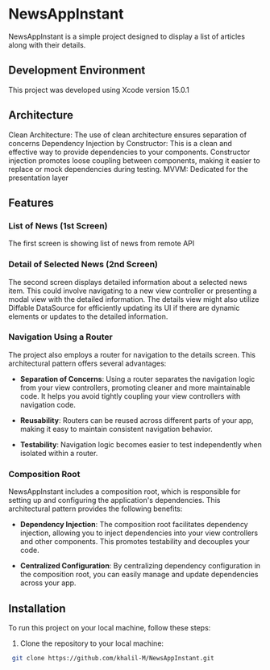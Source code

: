 # NewsAppInstant


NewsAppInstant is a simple project designed to display a list of articles along with their details.

## Development Environment

This project was developed using Xcode version 15.0.1

## Architecture
Clean Architecture: The use of clean architecture ensures separation of concerns
Dependency Injection by Constructor: This is a clean and effective way to provide dependencies to your components. Constructor injection promotes loose coupling between components, making it easier to replace or mock dependencies during testing.
MVVM: Dedicated for the presentation layer


## Features

### List of News (1st Screen)
The first screen is showing list of news from remote API

### Detail of Selected News (2nd Screen)
The second screen displays detailed information about a selected news item. This could involve navigating to a new view controller or presenting a modal view with the detailed information.
The details view might also utilize Diffable DataSource for efficiently updating its UI if there are dynamic elements or updates to the detailed information.


### Navigation Using a Router

The project also employs a router for navigation to the details screen. This architectural pattern offers several advantages:

- **Separation of Concerns**: Using a router separates the navigation logic from your view controllers, promoting cleaner and more maintainable code. It helps you avoid tightly coupling your view controllers with navigation code.

- **Reusability**: Routers can be reused across different parts of your app, making it easy to maintain consistent navigation behavior.

- **Testability**: Navigation logic becomes easier to test independently when isolated within a router.

### Composition Root

NewsAppInstant
 includes a composition root, which is responsible for setting up and configuring the application's dependencies. This architectural pattern provides the following benefits:

- **Dependency Injection**: The composition root facilitates dependency injection, allowing you to inject dependencies into your view controllers and other components. This promotes testability and decouples your code.

- **Centralized Configuration**: By centralizing dependency configuration in the composition root, you can easily manage and update dependencies across your app.

## Installation

To run this project on your local machine, follow these steps:

1. Clone the repository to your local machine:

  ```bash
   git clone https://github.com/khalil-M/NewsAppInstant.git


